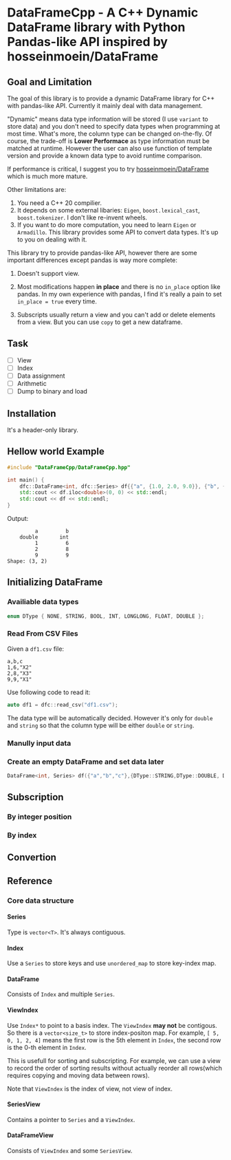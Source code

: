 # DataFrameCpp - A C++ Dynamic DataFrame library with Python Pandas-like API inspired by hosseinmoein/DataFrame

## Goal and Limitation

The goal of this library is to provide a dynamic DataFrame library for C++ with pandas-like API. Currently it mainly deal with data management.

"Dynamic" means data type information will be stored (I use `variant` to store data) and you don't need to specify data types when programming at most time. What's more, the column type can be changed on-the-fly. Of course, the trade-off is **Lower Performace** as type information must be matched at runtime. However the user can also use function of template version and provide a known data type to avoid runtime comparison.

If performance is critical, I suggest you to try [hosseinmoein/DataFrame](https://github.com/hosseinmoein/DataFrame) which is much more mature.

Other limitations are:

1. You need a C++ 20 compilier.
2. It depends on some external libaries: `Eigen`, `boost.lexical_cast`, `boost.tokenizer`. I don't like re-invent wheels.
3. If you want to do more computation, you need to learn `Eigen` or `Armadillo`. This library provides some API to convert data types. It's up to you on dealing with it.

This library try to provide pandas-like API, however there are some important differences except pandas is way more complete:

1. Doesn't support view. 

1. Most modifications happen **in place** and there is no `in_place` option like pandas. In my own experience with pandas, I find it's really a pain to set `in_place = true` every time.

2. Subscripts usually return a view and you can't add or delete elements from a view. But you can use `copy` to get a new dataframe.

## Task

- [ ] View
- [ ] Index
- [ ] Data assignment
- [ ] Arithmetic
- [ ] Dump to binary and load

## Installation

It's a header-only library.

## Hellow world Example

```cpp
#include "DataFrameCpp/DataFrameCpp.hpp"

int main() {
    dfc::DataFrame<int, dfc::Series> df{{"a", {1.0, 2.0, 9.0}}, {"b", {6, 8, 9}}};
    std::cout << df.iloc<double>(0, 0) << std::endl;
    std::cout << df << std::endl;
}
```

Output:

```
         a         b
    double       int
         1         6
         2         8
         9         9
Shape: (3, 2)
```

## Initializing DataFrame

### Availiable data types

```cpp
enum DType { NONE, STRING, BOOL, INT, LONGLONG, FLOAT, DOUBLE };
```

### Read From CSV Files

Given a `df1.csv` file:

```
a,b,c
1,6,"X2"
2,8,"X3"
9,9,"X1"
```

Use following code to read it:

```cpp
auto df1 = dfc::read_csv("df1.csv");
```

The data type will be automatically decided. However it's only for `double` and `string` so that the column type will be either `double` or `string`.

### Manully input data

### Create an empty DataFrame and set data later

```cpp
DataFrame<int, Series> df({"a","b","c"},{DType::STRING,DType::DOUBLE, DType::INT});  //3 colums.
```

## Subscription

### By integer position

### By index

## Convertion

## Reference

### Core data structure

#### Series

Type is `vector<T>`. It's always contiguous.

#### Index

Use a `Series` to store keys and use `unordered_map` to store key-index map.

#### DataFrame

Consists of `Index` and multiple `Series`.

#### ViewIndex

Use `Index*` to point to a basis index. The `ViewIndex` **may not** be contigous. So there is a `vector<size_t>` to store index-positon map. For example, `[ 5, 0, 1, 2, 4]` means the first row is the 5th element in `Index`, the second row is the 0-th element in `Index`.

This is usefull for sorting and subscripting. For example, we can use a view to record the order of sorting results without actually reorder all rows(which requires copying and moving data between rows).

Note that `ViewIndex` is the index of view, not view of index.

#### SeriesView

Contains a pointer to `Series` and a `ViewIndex`.

#### DataFrameView

Consists of `ViewIndex` and some `SeriesView`.
